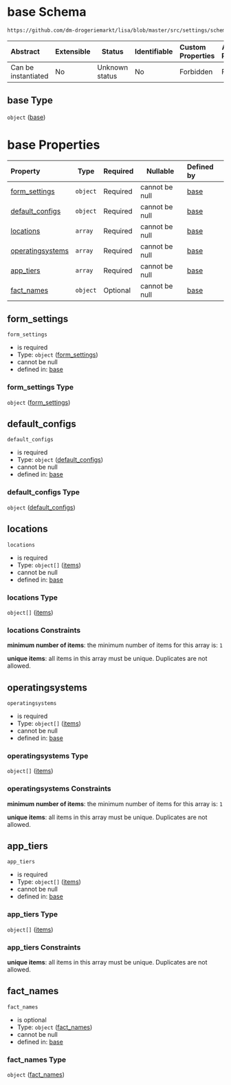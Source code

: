 # base Schema

```txt
https://github.com/dm-drogeriemarkt/lisa/blob/master/src/settings/schema.json
```




| Abstract            | Extensible | Status         | Identifiable | Custom Properties | Additional Properties | Access Restrictions | Defined In                                                                             |
| :------------------ | ---------- | -------------- | ------------ | :---------------- | --------------------- | ------------------- | -------------------------------------------------------------------------------------- |
| Can be instantiated | No         | Unknown status | No           | Forbidden         | Forbidden             | none                | [settings.schema.json](../../src/settings/settings.schema.json "open original schema") |

## base Type

`object` ([base](settings.md))

# base Properties

| Property                              | Type     | Required | Nullable       | Defined by                                                                                                                                                        |
| :------------------------------------ | -------- | -------- | -------------- | :---------------------------------------------------------------------------------------------------------------------------------------------------------------- |
| [form_settings](#form_settings)       | `object` | Required | cannot be null | [base](settings-properties-form_settings.md "https&#x3A;//github.com/dm-drogeriemarkt/lisa/blob/master/src/settings/schema.json#/properties/form_settings")       |
| [default_configs](#default_configs)   | `object` | Required | cannot be null | [base](settings-properties-default_configs.md "https&#x3A;//github.com/dm-drogeriemarkt/lisa/blob/master/src/settings/schema.json#/properties/default_configs")   |
| [locations](#locations)               | `array`  | Required | cannot be null | [base](settings-properties-locations.md "https&#x3A;//github.com/dm-drogeriemarkt/lisa/blob/master/src/settings/schema.json#/properties/locations")               |
| [operatingsystems](#operatingsystems) | `array`  | Required | cannot be null | [base](settings-properties-operatingsystems.md "https&#x3A;//github.com/dm-drogeriemarkt/lisa/blob/master/src/settings/schema.json#/properties/operatingsystems") |
| [app_tiers](#app_tiers)               | `array`  | Required | cannot be null | [base](settings-properties-app_tiers.md "https&#x3A;//github.com/dm-drogeriemarkt/lisa/blob/master/src/settings/schema.json#/properties/app_tiers")               |
| [fact_names](#fact_names)             | `object` | Optional | cannot be null | [base](settings-properties-fact_names.md "https&#x3A;//github.com/dm-drogeriemarkt/lisa/blob/master/src/settings/schema.json#/properties/fact_names")             |

## form_settings




`form_settings`

-   is required
-   Type: `object` ([form_settings](settings-properties-form_settings.md))
-   cannot be null
-   defined in: [base](settings-properties-form_settings.md "https&#x3A;//github.com/dm-drogeriemarkt/lisa/blob/master/src/settings/schema.json#/properties/form_settings")

### form_settings Type

`object` ([form_settings](settings-properties-form_settings.md))

## default_configs




`default_configs`

-   is required
-   Type: `object` ([default_configs](settings-properties-default_configs.md))
-   cannot be null
-   defined in: [base](settings-properties-default_configs.md "https&#x3A;//github.com/dm-drogeriemarkt/lisa/blob/master/src/settings/schema.json#/properties/default_configs")

### default_configs Type

`object` ([default_configs](settings-properties-default_configs.md))

## locations




`locations`

-   is required
-   Type: `object[]` ([items](settings-properties-locations-items.md))
-   cannot be null
-   defined in: [base](settings-properties-locations.md "https&#x3A;//github.com/dm-drogeriemarkt/lisa/blob/master/src/settings/schema.json#/properties/locations")

### locations Type

`object[]` ([items](settings-properties-locations-items.md))

### locations Constraints

**minimum number of items**: the minimum number of items for this array is: `1`

**unique items**: all items in this array must be unique. Duplicates are not allowed.

## operatingsystems




`operatingsystems`

-   is required
-   Type: `object[]` ([items](settings-properties-operatingsystems-items.md))
-   cannot be null
-   defined in: [base](settings-properties-operatingsystems.md "https&#x3A;//github.com/dm-drogeriemarkt/lisa/blob/master/src/settings/schema.json#/properties/operatingsystems")

### operatingsystems Type

`object[]` ([items](settings-properties-operatingsystems-items.md))

### operatingsystems Constraints

**minimum number of items**: the minimum number of items for this array is: `1`

**unique items**: all items in this array must be unique. Duplicates are not allowed.

## app_tiers




`app_tiers`

-   is required
-   Type: `object[]` ([items](settings-properties-app_tiers-items.md))
-   cannot be null
-   defined in: [base](settings-properties-app_tiers.md "https&#x3A;//github.com/dm-drogeriemarkt/lisa/blob/master/src/settings/schema.json#/properties/app_tiers")

### app_tiers Type

`object[]` ([items](settings-properties-app_tiers-items.md))

### app_tiers Constraints

**unique items**: all items in this array must be unique. Duplicates are not allowed.

## fact_names




`fact_names`

-   is optional
-   Type: `object` ([fact_names](settings-properties-fact_names.md))
-   cannot be null
-   defined in: [base](settings-properties-fact_names.md "https&#x3A;//github.com/dm-drogeriemarkt/lisa/blob/master/src/settings/schema.json#/properties/fact_names")

### fact_names Type

`object` ([fact_names](settings-properties-fact_names.md))
